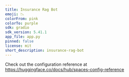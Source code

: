 ```yaml
---
title: Insurance Rag Bot
emoji: 📉
colorFrom: pink
colorTo: purple
sdk: gradio
sdk_version: 5.41.1
app_file: app.py
pinned: false
license: mit
short_description: insurance-rag-bot
---
```


Check out the configuration reference at https://huggingface.co/docs/hub/spaces-config-reference
